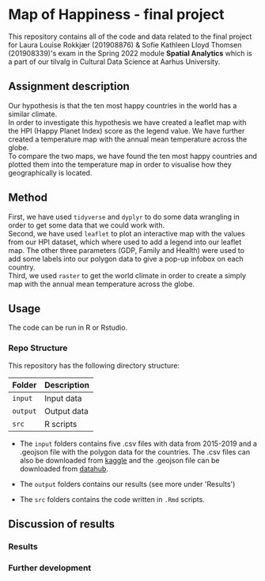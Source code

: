 # Map of Happiness - final project
This repository contains all of the code and data related to the final project for Laura Louise Rokkjær (201908876) & Sofie Kathleen Lloyd Thomsen (201908339)'s exam in the Spring 2022 module **Spatial Analytics** which is a part of our tilvalg in Cultural Data Science at Aarhus University.  


## Assignment description 
Our hypothesis is that the ten most happy countries in the world has a similar climate.   
In order to investigate this hypothesis we have created a leaflet map with the HPI (Happy Planet Index) score as the legend value. We have further created a temperature map with the annual mean temperature across the globe.   
To compare the two maps, we have found the ten most happy countries and plotted them into the temperature map in order to visualise how they geographically is located.  


## Method
First, we have used ```tidyverse``` and ```dyplyr``` to do some data wrangling in order to get some data that we could work with.   
Second, we have used ```leaflet``` to plot an interactive map with the values from our HPI dataset, which where used to add a legend into our leaflet map. The other three parameters (GDP, Family and Health) were used to add some labels into our polygon data to give a pop-up infobox on each country.  
Third, we used ```raster``` to get the world climate in order to create a simply map with the annual mean temperature across the globe.  


## Usage
The code can be run in R or Rstudio.

### Repo Structure  
This repository has the following directory structure:  

| **Folder** | **Description** |
| ----------- | ----------- | 
| ```input``` | Input data |
| ```output``` | Output data |
| ```src``` | R scripts |


- The ```input``` folders contains five .csv files with data from 2015-2019 and a .geojson file with the polygon data for the countries. The .csv files can also be downloaded from [kaggle](https://www.kaggle.com/datasets/unsdsn/world-happiness) and the .geojson file can be downloaded from [datahub](https://datahub.io/core/geo-countries#resource-countries). 

- The ```output``` folders contains our results (see more under 'Results')

- The ```src``` folders contains the code written in ```.Rmd``` scripts. 


## Discussion of results 
### Results 

### Further development 


